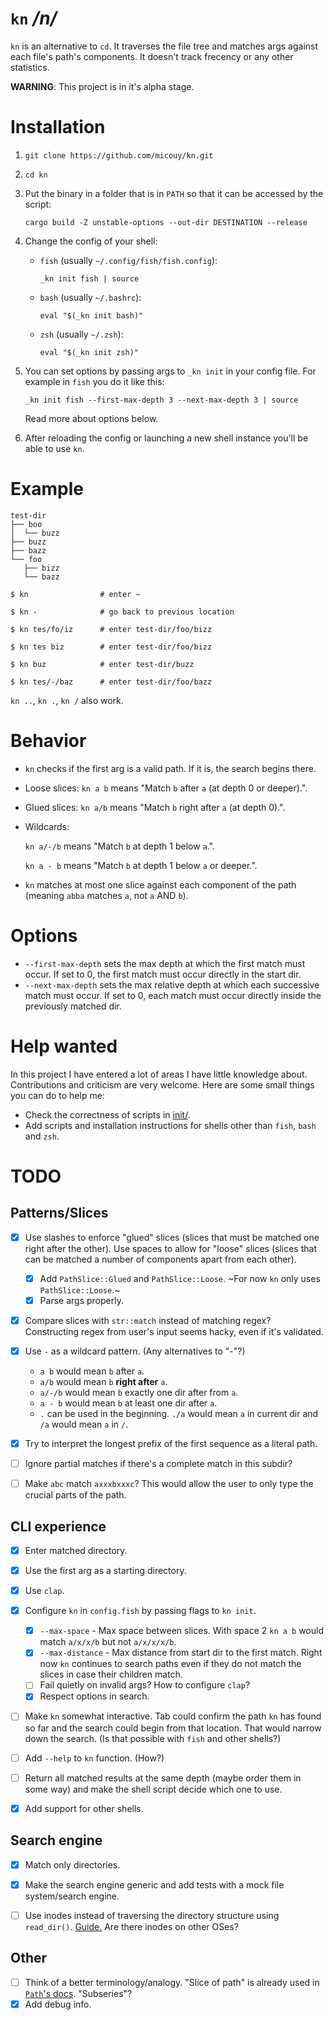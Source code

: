 # `kn` */n/*

`kn` is an alternative to `cd`. It traverses the file tree and  matches args against each file's path's components. It doesn't track frecency or any other statistics.

**WARNING**: This project is in it's alpha stage.


# Installation

1. `git clone https://github.com/micouy/kn.git`
2. `cd kn`
3. Put the binary in a folder that is in `PATH` so that it can be accessed by the script:

   `cargo build -Z unstable-options --out-dir DESTINATION --release`
4. Change the config of your shell:

   * `fish` (usually `~/.config/fish/fish.config`):

     `_kn init fish | source`
   * `bash` (usually `~/.bashrc`):

     `eval "$(_kn init bash)"`

   * `zsh` (usually `~/.zsh`):

     `eval "$(_kn init zsh)"`
5. You can set options by passing args to `_kn init` in your config file. For example in `fish` you do it like this:

   `_kn init fish --first-max-depth 3 --next-max-depth 3 | source`

   Read more about options below.
6. After reloading the config or launching a new shell instance you'll be able to use `kn`.


# Example

```
test-dir
├── boo
│  └── buzz
├── buzz
├── bazz
└── foo
   ├── bizz
   └── bazz
```

```
$ kn                # enter ~

$ kn -              # go back to previous location

$ kn tes/fo/iz      # enter test-dir/foo/bizz

$ kn tes biz        # enter test-dir/foo/bizz

$ kn buz            # enter test-dir/buzz

$ kn tes/-/baz      # enter test-dir/foo/bazz
```

`kn ..`, `kn .`, `kn /` also work.


# Behavior

* `kn` checks if the first arg is a valid path. If it is, the search begins there.
* Loose slices: `kn a b` means "Match `b` after `a` (at depth 0 or deeper).".
* Glued slices: `kn a/b` means "Match `b` right after `a` (at depth 0).".
* Wildcards:
  
  `kn a/-/b` means "Match `b` at depth 1 below `a`.".
  
  `kn a - b` means "Match `b` at depth 1 below `a` or deeper.".
* `kn` matches at most one slice against each component of the path (meaning `abba` matches `a`, not `a` AND `b`).


# Options

* `--first-max-depth` sets the max depth at which the first match must occur. If set to 0, the first match must occur directly in the start dir.
* `--next-max-depth` sets the max relative depth at which each successive match must occur. If set to 0, each match must occur directly inside the previously matched dir.


# Help wanted

In this project I have entered a lot of areas I have little knowledge about. Contributions and criticism are very welcome. Here are some small things you can do to help me:

- Check the correctness of scripts in [init/](init/).
- Add scripts and installation instructions for shells other than `fish`, `bash` and `zsh`.


# TODO

## Patterns/Slices

- [x] Use slashes to enforce "glued" slices (slices that must be matched one right after the other). Use spaces to allow for "loose" slices (slices that can be matched a number of components apart from each other).
  - [x] Add `PathSlice::Glued` and `PathSlice::Loose`. ~For now `kn` only uses `PathSlice::Loose`.~
  - [x] Parse args properly.
- [x] Compare slices with `str::match` instead of matching regex? Constructing regex from user's input seems hacky, even if it's validated.
- [x] Use `-` as a wildcard pattern. (Any alternatives to "-"?)
  - `a b` would mean `b` after `a`.
  - `a/b` would mean `b` **right after** `a`.
  - `a/-/b` would mean `b` exactly one dir after from `a`.
  - `a - b` would mean `b` at least one dir after `a`.
  - `.` can be used in the beginning. `./a` would mean `a` in current dir and `/a` would mean `a` in `/`.
- [x] Try to interpret the longest prefix of the first sequence as a literal path.
- [ ] Ignore partial matches if there's a complete match in this subdir?
- [ ] Make `abc` match `axxxbxxxc`? This would allow the user to only type the crucial parts of the path.


## CLI experience

- [x] Enter matched directory.
- [x] Use the first arg as a starting directory.
- [x] Use `clap`.
- [x] Configure `kn` in `config.fish` by passing flags to `kn init`.
  - [x] `--max-space` - Max space between slices. With space 2 `kn a b` would match `a/x/x/b` but not `a/x/x/x/b`.
  - [x] `--max-distance` - Max distance from start dir to the first match. Right now `kn` continues to search paths even if they do not match the slices in case their children match.
  - [ ] Fail quietly on invalid args? How to configure `clap`?
  - [x] Respect options in search.
- [ ] Make `kn` somewhat interactive. Tab could confirm the path `kn` has found so far and the search could begin from that location. That would narrow down the search. (Is that possible with `fish` and other shells?)
- [ ] Add `--help` to `kn` function. (How?)
- [ ] Return all matched results at the same depth (maybe order them in some way) and make the shell script decide which one to use.
- [x] Add support for other shells.


## Search engine

- [x] Match only directories.
- [x] Make the search engine generic and add tests with a mock file system/search engine.
- [ ] Use inodes instead of traversing the directory structure using `read_dir()`. [Guide.](https://fasterthanli.me/series/reading-files-the-hard-way) Are there inodes on other OSes?


## Other

- [ ] Think of a better terminology/analogy. "Slice of path" is already used in [`Path`'s docs](https://doc.rust-lang.org/std/path/struct.Path.html). "Subseries"?
- [x] Add debug info.
